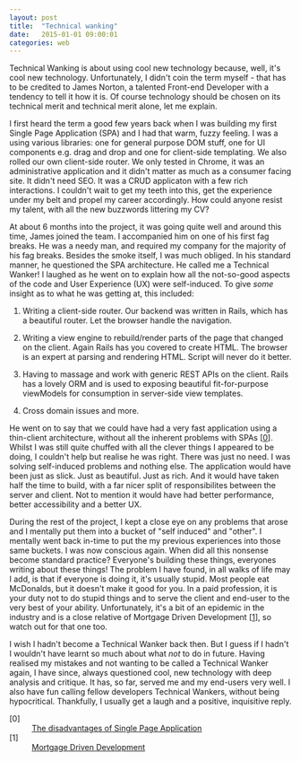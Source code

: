 ```yaml
---
layout: post
title:  "Technical wanking"
date:   2015-01-01 09:00:01
categories: web
---
```


Technical Wanking is about using cool new technology because, well, it's cool new technology.  Unfortunately, I didn't coin the term myself - that has to be credited to James Norton, a talented Front-end Developer with a tendency to tell it how it is. Of course technology should be chosen on its technical merit and technical merit alone, let me explain.

I first heard the term a good few years back when I was building my first Single Page Application (SPA) and I had that warm, fuzzy feeling. I was a using various libraries: one for general purpose DOM stuff, one for UI components e.g. drag and drop and one for client-side templating. We also rolled our own client-side router. We only tested in Chrome, it was an administrative application and it didn't matter as much as a consumer facing site. It didn't need SEO. It was a CRUD applicaton with a few rich interactions. I couldn't wait to get my teeth into this, get the experience under my belt and propel my career accordingly. How could anyone resist my talent, with all the new buzzwords littering my CV?

At about 6 months into the project, it was going quite well and around this time, James joined the team. I accompanied him on one of his first fag breaks. He was a needy man, and required my company for the majority of his fag breaks. Besides the smoke itself, I was much obliged. In his standard manner, he questioned the SPA architecture. He called me a Technical Wanker! I laughed as he went on to explain how all the not-so-good aspects of the code and User Experience (UX) were self-induced. To give *some* insight as to what he was getting at, this included:

1. Writing a client-side router. Our backend was written in Rails, which has a beautiful router. Let the browser handle the navigation.

2. Writing a view engine to rebuild/render parts of the page that changed on the client. Again Rails has you covered to create HTML. The browser is an expert at parsing and rendering HTML. Script will never do it better.

3. Having to massage and work with generic REST APIs on the client. Rails has a lovely ORM and is used to exposing beautiful fit-for-purpose viewModels for consumption in server-side view templates.

4. Cross domain issues and more.

He went on to say that we could have had a very fast application using a thin-client architecture, without all the inherent problems with SPAs [[0](#ref0)]. Whilst I was still quite chuffed with all the clever things I appeared to be doing, I couldn't help but realise he was right. There was just no need. I was solving self-induced problems and nothing else. The application would have been just as slick. Just as beautiful. Just as rich. And it would have taken half the time to build, with a far nicer split of responsibilites between the server and client. Not to mention it would have had better performance, better accessibility and a better UX.

During the rest of the project, I kept a close eye on any problems that arose and I mentally put them into a bucket of "self induced" and "other". I mentally went back in-time to put the my previous experiences into those same buckets. I was now conscious again. When did all this nonsense become standard practice? Everyone's building these things, everyones writing about these things! The problem I have found, in all walks of life may I add, is that if everyone is doing it, it's usually stupid. Most people eat McDonalds, but it doesn't make it good for you. In a paid profession, it is your duty not to do stupid things and to serve the client and end-user to the very best of your ability. Unfortunately, it's a bit of an epidemic in the industry and is a close relative of Mortgage Driven Development [[1](#ref1)], so watch out for that one too.

I wish I hadn't become a Technical Wanker back then. But I guess if I hadn't I wouldn't have learnt so much about what *not* to do in future. Having realised my mistakes and not wanting to be called a Technical Wanker again, I have since, always questioned cool, new technology with deep analysis and critique. It has, so far, served me and my end-users very well. I also have fun calling fellow developers Technical Wankers, without being hypocritical. Thankfully, I usually get a laugh and a positive, inquisitive reply.

<dl>
	<dt class="citation" id="ref0">[0]</dt>
	<dd><a href="/articles/the-disadvantages-of-single-page-applications/">The disadvantages of Single Page Application</a></dd>
	<dt class="citation" id="ref1">[1]</dt>
	<dd><a href="http://codemanship.co.uk/parlezuml/blog/?postid=147">Mortgage Driven Development</a></dd>
</dl>